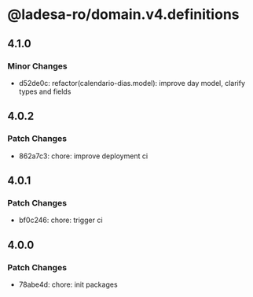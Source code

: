 # @ladesa-ro/domain.v4.definitions

## 4.1.0

### Minor Changes

- d52de0c: refactor(calendario-dias.model): improve day model, clarify types and fields

## 4.0.2

### Patch Changes

- 862a7c3: chore: improve deployment ci

## 4.0.1

### Patch Changes

- bf0c246: chore: trigger ci

## 4.0.0

### Patch Changes

- 78abe4d: chore: init packages
